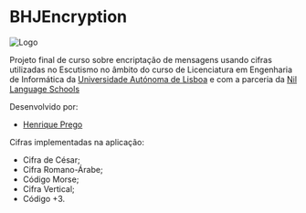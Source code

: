# BHJEncryption

![Logo](https://i.imgur.com/Tgu1KJt.png)

Projeto final de curso sobre encriptação de mensagens usando cifras utilizadas no Escutismo no âmbito do curso de Licenciatura em Engenharia de Informática da [Universidade Autónoma de Lisboa](https://autonoma.pt/) e com a parceria da [Nil Language Schools](https://www.nil.pt/web/)

Desenvolvido por:

- [Henrique Prego](https://github.com/mrhenry549)

Cifras implementadas na aplicação:

- Cifra de César;
- Cifra Romano-Árabe;
- Código Morse;
- Cifra Vertical;
- Código +3.
